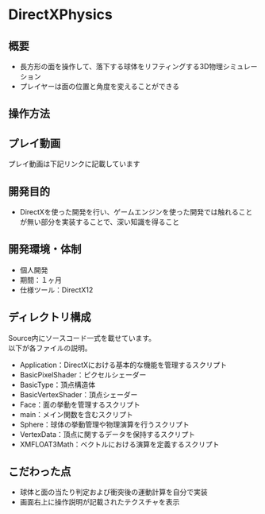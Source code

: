 # DirectXPhysics
## 概要
- 長方形の面を操作して、落下する球体をリフティングする3D物理シミュレーション
- プレイヤーは面の位置と角度を変えることができる

## 操作方法


## プレイ動画
プレイ動画は下記リンクに記載しています



## 開発目的
- DirectXを使った開発を行い、ゲームエンジンを使った開発では触れることが無い部分を実装することで、深い知識を得ること

## 開発環境・体制
- 個人開発
- 期間：１ヶ月
- 仕様ツール：DirectX12

## ディレクトリ構成
Source内にソースコード一式を載せています。  
以下が各ファイルの説明。

- Application：DirectXにおける基本的な機能を管理するスクリプト
- BasicPixelShader：ピクセルシェーダー
- BasicType：頂点構造体
- BasicVertexShader：頂点シェーダー
- Face：面の挙動を管理するスクリプト
- main：メイン関数を含むスクリプト
- Sphere：球体の挙動管理や物理演算を行うスクリプト
- VertexData：頂点に関するデータを保持するスクリプト
- XMFLOAT3Math：ベクトルにおける演算を定義するスクリプト

## こだわった点
- 球体と面の当たり判定および衝突後の運動計算を自分で実装
- 画面右上に操作説明が記載されたテクスチャを表示
